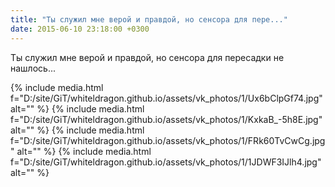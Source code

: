 ```yaml
---
title: "Ты служил мне верой и правдой, но сенсора для пере..."
date: 2015-06-10 23:18:00 +0300
---
```


Ты служил мне верой и правдой, но сенсора для пересадки не нашлось...


{% include media.html f="D:/site/GiT/whiteldragon.github.io/assets/vk_photos/1/Ux6bClpGf74.jpg" alt="" %}
{% include media.html f="D:/site/GiT/whiteldragon.github.io/assets/vk_photos/1/KxkaB_-5h8E.jpg" alt="" %}
{% include media.html f="D:/site/GiT/whiteldragon.github.io/assets/vk_photos/1/FRk60TvCwCg.jpg" alt="" %}
{% include media.html f="D:/site/GiT/whiteldragon.github.io/assets/vk_photos/1/1JDWF3IJlh4.jpg" alt="" %}
